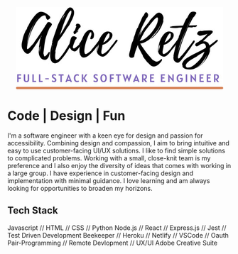 <p align="center"><img src="./assets/readmeheader.jpg" alt="Alice Retz, Full-stack Software Engineer" /></p>

# Code | Design | Fun
I'm a software engineer with a keen eye for design and passion for accessibility. Combining design and compassion, I aim to bring intuitive and easy to use customer-facing UI/UX solutions. I like to find simple solutions to complicated problems. Working with a small, close-knit team is my preference and I also enjoy the diversity of ideas that comes with working in a large group. I have experience in customer-facing design and implementation with minimal guidance. I love learning and am always looking for opportunities to broaden my horizons.

## Tech Stack
Javascript // HTML // CSS // Python
Node.js // React // Express.js // Jest // Test Driven Development 
Beekeeper // Heroku // Netlify // VSCode // Oauth
Pair-Programming // Remote Devlopment // UX/UI
Adobe Creative Suite
